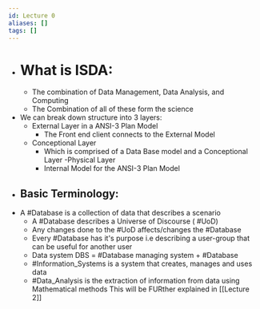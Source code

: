 ```yaml
---
id: Lecture 0
aliases: []
tags: []
---
```


- # What is ISDA:
    - The combination of Data Management, Data Analysis, and Computing
    - The Combination of all of these form the science
- We can break down structure into 3 layers:
    - External Layer in a ANSI-3 Plan Model
        - The Front end client connects to the External Model
    - Conceptional Layer
        - Which is comprised of a Data Base model and a Conceptional Layer
            -Physical Layer
        - Internal Model for the ANSI-3 Plan Model
- ## Basic Terminology:
- A #Database is a collection of data that describes a scenario
    - A #Database describes a Universe of Discourse ( #UoD)
    - Any changes done to the #UoD affects/changes the #Database
    - Every #Database has it's purpose i.e describing a user-group that can be useful for another user
    - Data system DBS = #Database managing system + #Database
    - #Information_Systems is a system that creates, manages and uses data
    - #Data_Analysis is the extraction of information from data using Mathematical methods
        This will be FURther explained in [[Lecture 2]]
